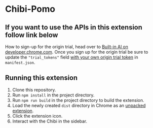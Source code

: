 # Chibi-Pomo

## If you want to use the APIs in this extension follow link below

How to sign-up for the origin trial, head over to [Built-in AI on developer.chrome.com](https://developer.chrome.com/docs/extensions/ai/prompt-api).
Once you sign up for the origin trial be sure to update the `"trial_tokens"` field [with your own origin trial token](https://developer.chrome.com/docs/web-platform/origin-trials#extensions) in `manifest.json`.

## Running this extension

1. Clone this repository.
1. Run `npm install` in the project directory.
1. Run `npm run build` in the project directory to build the extension.
1. Load the newly created `dist` directory in Chrome as an [unpacked extension](https://developer.chrome.com/docs/extensions/get-started/tutorial/hello-world#load-unpacked).
1. Click the extension icon.
1. Interact with the Chibi in the sidebar.
